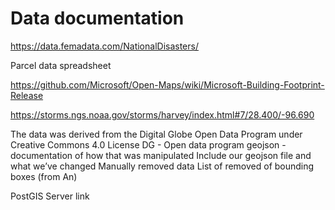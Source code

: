 # Data documentation

https://data.femadata.com/NationalDisasters/

Parcel data spreadsheet

https://github.com/Microsoft/Open-Maps/wiki/Microsoft-Building-Footprint-Release

https://storms.ngs.noaa.gov/storms/harvey/index.html#7/28.400/-96.690

The data was derived from the Digital Globe Open Data Program under Creative Commons 4.0 License
DG - Open data program geojson - documentation of how that was manipulated
Include our geojson file and what we’ve changed
Manually removed data
List of removed of bounding boxes (from An)

PostGIS Server link
